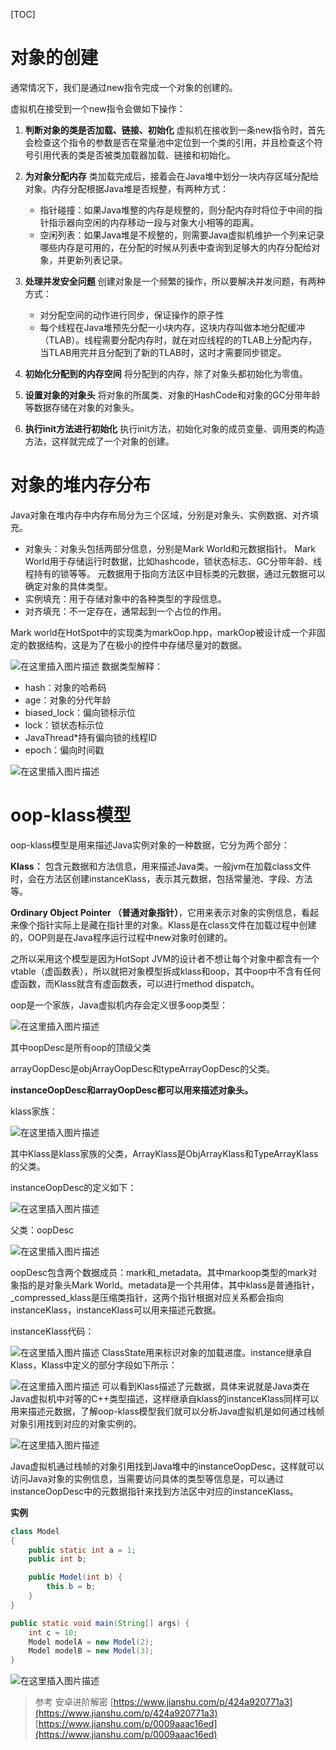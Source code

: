 [TOC]

# 对象的创建
通常情况下，我们是通过new指令完成一个对象的创建的。

虚拟机在接受到一个new指令会做如下操作：

1. **判断对象的类是否加载、链接、初始化**
	虚拟机在接收到一条new指令时，首先会检查这个指令的参数是否在常量池中定位到一个类的引用，并且检查这个符号引用代表的类是否被类加载器加载、链接和初始化。

2. **为对象分配内存**
	类加载完成后，接着会在Java堆中划分一块内存区域分配给对象。内存分配根据Java堆是否规整，有两种方式：
	- 指针碰撞：如果Java堆整的内存是规整的，则分配内存时将位于中间的指针指示器向空闲的内存移动一段与对象大小相等的距离。
	- 空闲列表：如果Java堆是不规整的，则需要Java虚拟机维护一个列来记录哪些内存是可用的，在分配的时候从列表中查询到足够大的内存分配给对象，并更新列表记录。
	
3. **处理并发安全问题**
	创建对象是一个频繁的操作，所以要解决并发问题，有两种方式：
 	- 对分配空间的动作进行同步，保证操作的原子性
 	- 每个线程在Java堆预先分配一小块内存，这块内存叫做本地分配缓冲（TLAB）。线程需要分配内存时，就在对应线程的的TLAB上分配内存，当TLAB用完并且分配到了新的TLAB时，这时才需要同步锁定。

4. **初始化分配到的内存空间**
将分配到的内存，除了对象头都初始化为零值。

5. **设置对象的对象头**
	将对象的所属类、对象的HashCode和对象的GC分带年龄等数据存储在对象的对象头。
6. **执行init方法进行初始化**
	执行init方法，初始化对象的成员变量、调用类的构造方法，这样就完成了一个对象的创建。

# 对象的堆内存分布
Java对象在堆内存中内存布局分为三个区域，分别是对象头、实例数据、对齐填充。

- 对象头：对象头包括两部分信息，分别是Mark World和元数据指针。
	Mark World用于存储运行时数据，比如hashcode，锁状态标志、GC分带年龄、线程持有的锁等等。
	元数据用于指向方法区中目标类的元数据，通过元数据可以确定对象的具体类型。
- 实例填充：用于存储对象中的各种类型的字段信息。
- 对齐填充：不一定存在，通常起到一个占位的作用。

Mark world在HotSpot中的实现类为markOop.hpp，markOop被设计成一个非固定的数据结构，这是为了在极小的控件中存储尽量对的数据。

![在这里插入图片描述](https://img-blog.csdnimg.cn/2019101116051690.png)
数据类型解释：

- hash：对象的哈希码
- age：对象的分代年龄
- biased_lock：偏向锁标示位
- lock：锁状态标示位
- JavaThread*持有偏向锁的线程ID
- epoch：偏向时间戳

![在这里插入图片描述](https://img-blog.csdnimg.cn/20191011164942714.png)

# oop-klass模型
oop-klass模型是用来描述Java实例对象的一种数据，它分为两个部分：

**Klass：** 包含元数据和方法信息，用来描述Java类。一般jvm在加载class文件时，会在方法区创建instanceKlass，表示其元数据，包括常量池、字段、方法等。

**Ordinary Object Pointer （普通对象指针）**，它用来表示对象的实例信息，看起来像个指针实际上是藏在指针里的对象。Klass是在class文件在加载过程中创建的，OOP则是在Java程序运行过程中new对象时创建的。

之所以采用这个模型是因为HotSopt JVM的设计者不想让每个对象中都含有一个vtable（虚函数表），所以就把对象模型拆成klass和oop，其中oop中不含有任何虚函数，而Klass就含有虚函数表，可以进行method dispatch。

oop是一个家族，Java虚拟机内存会定义很多oop类型：

![在这里插入图片描述](https://img-blog.csdnimg.cn/20191012191631930.png)

其中oopDesc是所有oop的顶级父类

arrayOopDesc是objArrayOopDesc和typeArrayOopDesc的父类。

**instanceOopDesc和arrayOopDesc都可以用来描述对象头。**

klass家族：

![在这里插入图片描述](https://img-blog.csdnimg.cn/20191012192718429.png?x-oss-process=image/watermark,type_ZmFuZ3poZW5naGVpdGk,shadow_10,text_aHR0cHM6Ly9ibG9nLmNzZG4ubmV0L0NvZGVGYXJtZXJfXw==,size_16,color_FFFFFF,t_70)

其中Klass是klass家族的父类，ArrayKlass是ObjArrayKlass和TypeArrayKlass的父类。

instanceOopDesc的定义如下：

![在这里插入图片描述](https://img-blog.csdnimg.cn/20191012193813137.png?x-oss-process=image/watermark,type_ZmFuZ3poZW5naGVpdGk,shadow_10,text_aHR0cHM6Ly9ibG9nLmNzZG4ubmV0L0NvZGVGYXJtZXJfXw==,size_16,color_FFFFFF,t_70)

父类：oopDesc

![在这里插入图片描述](https://img-blog.csdnimg.cn/20191012193859846.png?x-oss-process=image/watermark,type_ZmFuZ3poZW5naGVpdGk,shadow_10,text_aHR0cHM6Ly9ibG9nLmNzZG4ubmV0L0NvZGVGYXJtZXJfXw==,size_16,color_FFFFFF,t_70)

oopDesc包含两个数据成员：mark和_metadata。其中markoop类型的mark对象指的是对象头Mark World。metadata是一个共用体，其中klass是普通指针，_compressed_klass是压缩类指针，这两个指针根据对应关系都会指向instanceKlass，instanceKlass可以用来描述元数据。

instanceKlass代码：

![在这里插入图片描述](https://img-blog.csdnimg.cn/20191012194250231.png?x-oss-process=image/watermark,type_ZmFuZ3poZW5naGVpdGk,shadow_10,text_aHR0cHM6Ly9ibG9nLmNzZG4ubmV0L0NvZGVGYXJtZXJfXw==,size_16,color_FFFFFF,t_70)
ClassState用来标识对象的加载进度。instance继承自Klass，Klass中定义的部分字段如下所示：

![在这里插入图片描述](https://img-blog.csdnimg.cn/2019101219442066.png?x-oss-process=image/watermark,type_ZmFuZ3poZW5naGVpdGk,shadow_10,text_aHR0cHM6Ly9ibG9nLmNzZG4ubmV0L0NvZGVGYXJtZXJfXw==,size_16,color_FFFFFF,t_70)
可以看到Klass描述了元数据，具体来说就是Java类在Java虚拟机中对等的C++类型描述，这样继承自klass的instanceKlass同样可以用来描述元数据，了解oop-klass模型我们就可以分析Java虚拟机是如何通过栈帧对象引用找到对应的对象实例的。

![在这里插入图片描述](https://img-blog.csdnimg.cn/20191012195053235.png?x-oss-process=image/watermark,type_ZmFuZ3poZW5naGVpdGk,shadow_10,text_aHR0cHM6Ly9ibG9nLmNzZG4ubmV0L0NvZGVGYXJtZXJfXw==,size_16,color_FFFFFF,t_70)

Java虚拟机通过栈帧的对象引用找到Java堆中的instanceOopDesc，这样就可以访问Java对象的实例信息，当需要访问具体的类型等信息是，可以通过instanceOopDesc中的元数据指针来找到方法区中对应的instanceKlass。

**实例**

```java
class Model
{
    public static int a = 1;
    public int b;

    public Model(int b) {
        this.b = b;
    }
}

public static void main(String[] args) {
    int c = 10;
    Model modelA = new Model(2);
    Model modelB = new Model(3);
}
```

![在这里插入图片描述](https://img-blog.csdnimg.cn/20191012201044384.png?x-oss-process=image/watermark,type_ZmFuZ3poZW5naGVpdGk,shadow_10,text_aHR0cHM6Ly9ibG9nLmNzZG4ubmV0L0NvZGVGYXJtZXJfXw==,size_16,color_FFFFFF,t_70)

> 参考
> 安卓进阶解密
> [https://www.jianshu.com/p/424a920771a3](https://www.jianshu.com/p/424a920771a3)
> [https://www.jianshu.com/p/0009aaac16ed](https://www.jianshu.com/p/0009aaac16ed)

